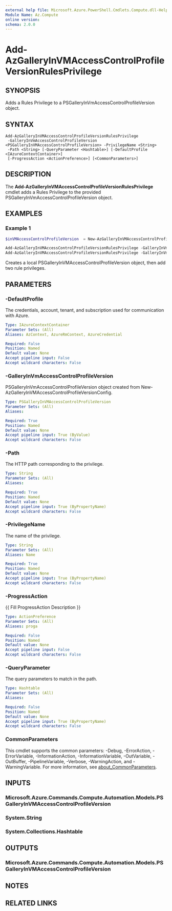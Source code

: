 ```yaml
---
external help file: Microsoft.Azure.PowerShell.Cmdlets.Compute.dll-Help.xml
Module Name: Az.Compute
online version:
schema: 2.0.0
---
```


# Add-AzGalleryInVMAccessControlProfileVersionRulesPrivilege

## SYNOPSIS
Adds a Rules Privilege to a PSGalleryInVmAccessControlProfileVersion object.

## SYNTAX

```
Add-AzGalleryInVMAccessControlProfileVersionRulesPrivilege
 -GalleryInVmAccessControlProfileVersion <PSGalleryInVMAccessControlProfileVersion> -PrivilegeName <String>
 -Path <String> [-QueryParameter <Hashtable>] [-DefaultProfile <IAzureContextContainer>]
 [-ProgressAction <ActionPreference>] [<CommonParameters>]
```

## DESCRIPTION
The **Add-AzGalleryInVMAccessControlProfileVersionRulesPrivilege** cmdlet adds a Rules Privilege to the provided PSGalleryInVmAccessControlProfileVersion object.

## EXAMPLES

### Example 1
```powershell
$inVMAccessControlProfileVersion  = New-AzGalleryInVMAccessControlProfileVersionConfig -Name "myProfileVersion" -Location "West US 2" -Mode "Audit" -DefaultAccess "Deny" -TargetLocation @("West US 2")

Add-AzGalleryInVMAccessControlProfileVersionRulesPrivilege -GalleryInVmAccessControlProfileVersion $inVMAccessControlProfileVersion -PrivilegeName "GoalState" -Path "/machine" -QueryParameter @{ comp = "goalstate" } 
Add-AzGalleryInVMAccessControlProfileVersionRulesPrivilege -GalleryInVmAccessControlProfileVersion $inVMAccessControlProfileVersion -PrivilegeName "GoalState2" -Path "/machine" -QueryParameter @{ comp = "goalstate" } 
```

Creates a local PSGalleryInVMAccessControlProfileVersion object, then add two rule privileges.

## PARAMETERS

### -DefaultProfile
The credentials, account, tenant, and subscription used for communication with Azure.

```yaml
Type: IAzureContextContainer
Parameter Sets: (All)
Aliases: AzContext, AzureRmContext, AzureCredential

Required: False
Position: Named
Default value: None
Accept pipeline input: False
Accept wildcard characters: False
```

### -GalleryInVmAccessControlProfileVersion
PSGalleryInVmAccessControlProfileVersion object created from New-AzGalleryInVMAccessControlProfileVersionConfig.

```yaml
Type: PSGalleryInVMAccessControlProfileVersion
Parameter Sets: (All)
Aliases:

Required: True
Position: Named
Default value: None
Accept pipeline input: True (ByValue)
Accept wildcard characters: False
```

### -Path
The HTTP path corresponding to the privilege.

```yaml
Type: String
Parameter Sets: (All)
Aliases:

Required: True
Position: Named
Default value: None
Accept pipeline input: True (ByPropertyName)
Accept wildcard characters: False
```

### -PrivilegeName
The name of the privilege.

```yaml
Type: String
Parameter Sets: (All)
Aliases: Name

Required: True
Position: Named
Default value: None
Accept pipeline input: True (ByPropertyName)
Accept wildcard characters: False
```

### -ProgressAction
{{ Fill ProgressAction Description }}

```yaml
Type: ActionPreference
Parameter Sets: (All)
Aliases: proga

Required: False
Position: Named
Default value: None
Accept pipeline input: False
Accept wildcard characters: False
```

### -QueryParameter
The query parameters to match in the path.

```yaml
Type: Hashtable
Parameter Sets: (All)
Aliases:

Required: False
Position: Named
Default value: None
Accept pipeline input: True (ByPropertyName)
Accept wildcard characters: False
```

### CommonParameters
This cmdlet supports the common parameters: -Debug, -ErrorAction, -ErrorVariable, -InformationAction, -InformationVariable, -OutVariable, -OutBuffer, -PipelineVariable, -Verbose, -WarningAction, and -WarningVariable. For more information, see [about_CommonParameters](http://go.microsoft.com/fwlink/?LinkID=113216).

## INPUTS

### Microsoft.Azure.Commands.Compute.Automation.Models.PSGalleryInVMAccessControlProfileVersion

### System.String

### System.Collections.Hashtable

## OUTPUTS

### Microsoft.Azure.Commands.Compute.Automation.Models.PSGalleryInVMAccessControlProfileVersion

## NOTES

## RELATED LINKS

